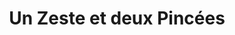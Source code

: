 ---
title: "Un Zeste et deux Pincées"
url: /saint-gregoire/un-zeste-et-deux-pincees/
shop: Feinkost
---
